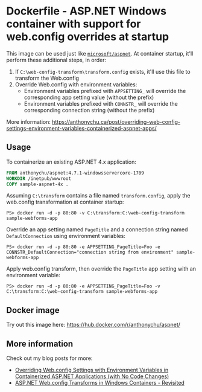 # Dockerfile - ASP.NET Windows container with support for web.config overrides at startup

This image can be used just like [`microsoft/aspnet`](https://hub.docker.com/r/microsoft/aspnet/). At container startup, it'll perform these additional steps, in order:

1. If `C:\web-config-transform\transform.config` exists, it'll use this file to transform the Web.config
1. Override Web.config with environment variables:
    - Environment variables prefixed with `APPSETTING_` will override the corresponding app setting value (without the prefix)
    - Environment variables prefixed with `CONNSTR_` will override the corresponding connection string (without the prefix)

More information: https://anthonychu.ca/post/overriding-web-config-settings-environment-variables-containerized-aspnet-apps/

## Usage

To containerize an existing ASP.NET 4.x application:

```dockerfile
FROM anthonychu/aspnet:4.7.1-windowsservercore-1709
WORKDIR /inetpub/wwwroot
COPY sample-aspnet-4x .
```

Assuming `C:\transform` contains a file named `transform.config`, apply the web.config transformation at container startup:

```
PS> docker run -d -p 80:80 -v C:\transform:C:\web-config-transform sample-webforms-app
```

Override an app setting named `PageTitle` and a connection string named `DefaultConnection` using environment variables:

```
PS> docker run -d -p 80:80 -e APPSETTING_PageTitle=Foo -e CONNSTR_DefaultConnection="connection string from environment" sample-webforms-app
```

Apply web.config transform, then override the `PageTitle` app setting with an environment variable:

```
PS> docker run -d -p 80:80 -e APPSETTING_PageTitle=Foo -v C:\transform:C:\web-config-transform sample-webforms-app
```

## Docker image

Try out this image here: https://hub.docker.com/r/anthonychu/aspnet/

## More information

Check out my blog posts for more:
- [Overriding Web.config Settings with Environment Variables in Containerized ASP.NET Applications (with No Code Changes)](https://anthonychu.ca/post/overriding-web-config-settings-environment-variables-containerized-aspnet-apps/)
- [ASP.NET Web.config Transforms in Windows Containers - Revisited](https://anthonychu.ca/post/aspnet-web-config-transforms-windows-containers-revisited/)
